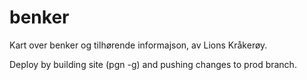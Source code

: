 # benker

Kart over benker og tilhørende informajson, av Lions Kråkerøy.

Deploy by building site (pgn -g) and pushing changes to prod branch.

